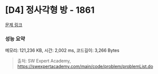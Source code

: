 # [D4] 정사각형 방 - 1861 

[문제 링크](https://swexpertacademy.com/main/code/problem/problemDetail.do?contestProbId=AV5LtJYKDzsDFAXc) 

### 성능 요약

메모리: 121,236 KB, 시간: 2,002 ms, 코드길이: 3,266 Bytes



> 출처: SW Expert Academy, https://swexpertacademy.com/main/code/problem/problemList.do